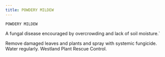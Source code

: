 ```yaml
---
title: POWDERY MILDEW
---
```

`POWDERY MILDEW`

A fungal disease encouraged by overcrowding and lack of soil moisture.`

Remove damaged leaves and plants and spray with systemic fungicide.  Water regularly.  Westland Plant Rescue Control.